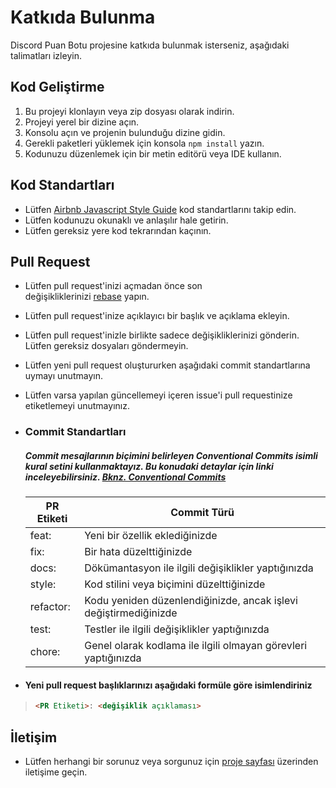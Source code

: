 # Katkıda Bulunma

Discord Puan Botu projesine katkıda bulunmak isterseniz, aşağıdaki talimatları izleyin.

## Kod Geliştirme

1. Bu projeyi klonlayın veya zip dosyası olarak indirin.
2. Projeyi yerel bir dizine açın.
3. Konsolu açın ve projenin bulunduğu dizine gidin.
4. Gerekli paketleri yüklemek için konsola `npm install` yazın.
5. Kodunuzu düzenlemek için bir metin editörü veya IDE kullanın.

## Kod Standartları

- Lütfen [Airbnb Javascript Style Guide](https://github.com/airbnb/javascript) kod standartlarını takip edin.
- Lütfen kodunuzu okunaklı ve anlaşılır hale getirin.
- Lütfen gereksiz yere kod tekrarından kaçının.

## Pull Request

- Lütfen pull request'inizi açmadan önce son değişikliklerinizi [rebase](https://git-scm.com/docs/git-rebase) yapın.
- Lütfen pull request'inize açıklayıcı bir başlık ve açıklama ekleyin.
- Lütfen pull request'inizle birlikte sadece değişikliklerinizi gönderin. Lütfen gereksiz dosyaları göndermeyin.
- Lütfen yeni pull request oluştururken aşağıdaki commit standartlarına uymayı unutmayın.
- Lütfen varsa yapılan güncellemeyi içeren issue'i pull requestinize etiketlemeyi unutmayınız.

- ### Commit Standartları

  ##### Commit mesajlarının biçimini belirleyen **Conventional Commits** isimli kural setini kullanmaktayız. Bu konudaki detaylar için linki inceleyebilirsiniz. [Bknz. Conventional Commits](https://www.conventionalcommits.org/en/v1.0.0/)

  | PR Etiketi | Commit Türü                                                      |
  | ---------- | ---------------------------------------------------------------- |
  | feat:      | Yeni bir özellik eklediğinizde                                   |
  | fix:       | Bir hata düzelttiğinizde                                         |
  | docs:      | Dökümantasyon ile ilgili değişiklikler yaptığınızda              |
  | style:     | Kod stilini veya biçimini düzelttiğinizde                        |
  | refactor:  | Kodu yeniden düzenlendiğinizde, ancak işlevi değiştirmediğinizde |
  | test:      | Testler ile ilgili değişiklikler yaptığınızda                    |
  | chore:     | Genel olarak kodlama ile ilgili olmayan görevleri yaptığınızda   |

- #### Yeni pull request başlıklarınızı aşağıdaki formüle göre isimlendiriniz

> ```md
> <PR Etiketi>: <değişiklik açıklaması>
> ```

## İletişim

- Lütfen herhangi bir sorunuz veya sorgunuz için [proje sayfası](https://github.com/Kodluyoruz/discord-points-bot) üzerinden iletişime geçin.
